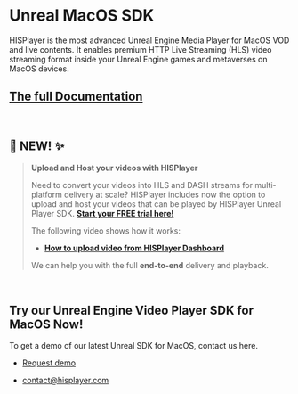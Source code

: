 # Unreal MacOS SDK

HISPlayer is the most advanced Unreal Engine Media Player for MacOS VOD and live contents. It enables premium HTTP Live Streaming (HLS) video streaming format inside your Unreal Engine games and metaverses on MacOS devices.

## [The full Documentation](https://hisplayer.github.io/UnrealMacOS-SDK/#/)

<br>

## 📣 NEW! ✨ 
>**Upload and Host your videos with HISPlayer**
>
> Need to convert your videos into HLS and DASH streams for multi-platform delivery at scale? HISPlayer includes now the option to upload and host your videos that can be played by HISPlayer Unreal Player SDK. **[Start your FREE trial here!](https://dashboard.hisplayer.com/signup)**
>
>The following video shows how it works:
> * **[How to upload video from HISPlayer Dashboard](https://www.youtube.com/watch?v=awfN0zz-8zQ)**
>
> We can help you with the full **end-to-end** delivery and playback.

<br>

## Try our Unreal Engine Video Player SDK for MacOS Now!

To get a demo of our latest Unreal SDK for MacOS, contact us here.

* [Request demo](https://hisplayer.com/demo-unrealengine-mediaplayer-sdk-github/)

* contact@hisplayer.com

